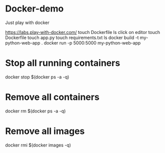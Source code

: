 # Docker-demo
Just play with docker

https://labs.play-with-docker.com/
touch Dockerfile
ls
click on editor
touch Dockerfile
touch app.py
touch requirements.txt
ls
docker build -t my-python-web-app .
docker run -p 5000:5000 my-python-web-app

# Stop all running containers
docker stop $(docker ps -a -q)

# Remove all containers
docker rm $(docker ps -a -q)

# Remove all images
docker rmi $(docker images -q)
